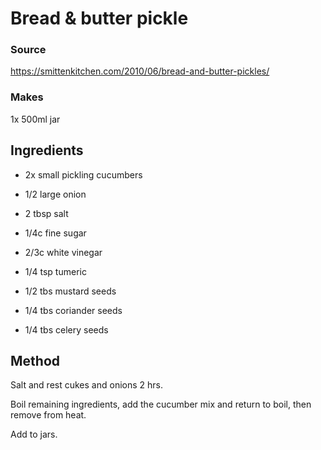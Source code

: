 # Bread & butter pickle

### Source

https://smittenkitchen.com/2010/06/bread-and-butter-pickles/

### Makes

1x 500ml jar

## Ingredients

* 2x small pickling cucumbers
* 1/2 large onion
* 2 tbsp salt

* 1/4c fine sugar
* 2/3c white vinegar
* 1/4 tsp tumeric
* 1/2 tbs mustard seeds
* 1/4 tbs coriander seeds
* 1/4 tbs celery seeds

## Method

Salt and rest cukes and onions 2 hrs.

Boil remaining ingredients, add the cucumber mix and return to boil, then remove from heat.

Add to jars.
